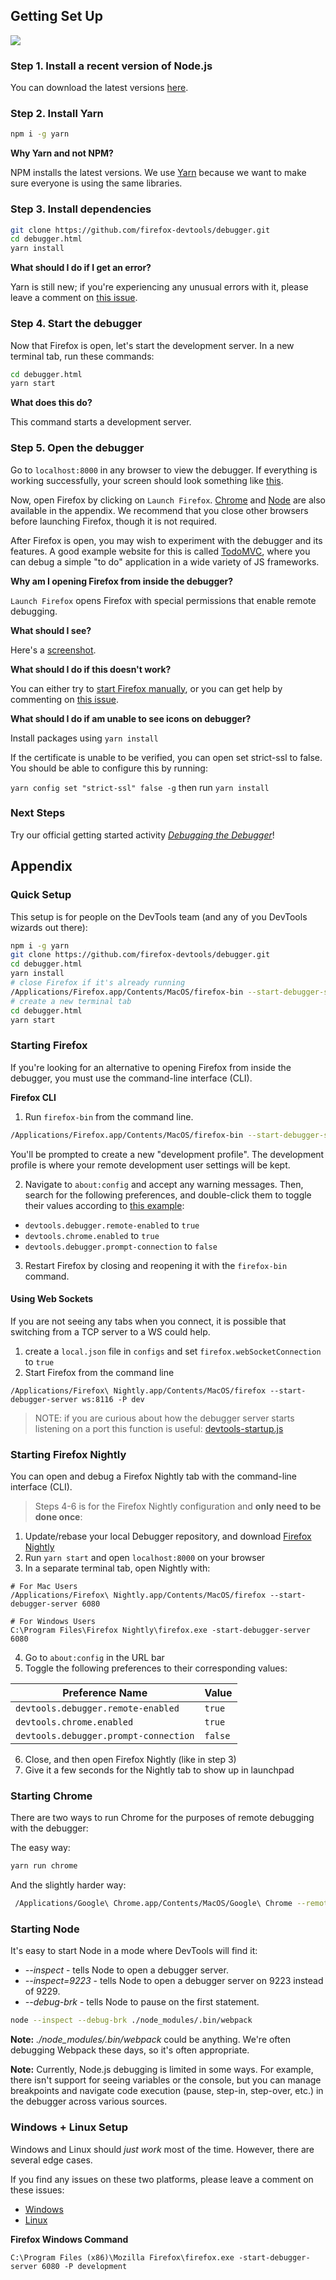 ## Getting Set Up

![][debugger-intro-gif]

### Step 1. Install a recent version of Node.js

You can download the latest versions [here][node].

### Step 2. Install Yarn

```bash
npm i -g yarn
```

**Why Yarn and not NPM?**

NPM installs the latest versions. We use [Yarn][yarn] because we want to make sure everyone is using the same libraries.

### Step 3. Install dependencies

```bash
git clone https://github.com/firefox-devtools/debugger.git
cd debugger.html
yarn install
```

**What should I do if I get an error?**

Yarn is still new; if you're experiencing any unusual errors with it, please leave a comment on [this issue][yarn-issue].

### Step 4. Start the debugger

Now that Firefox is open, let's start the development server. In a new terminal tab, run these commands:

```bash
cd debugger.html
yarn start
```

**What does this do?**

This command starts a development server.

### Step 5. Open the debugger

Go to `localhost:8000` in any browser to view the debugger. If everything is working successfully, your screen should look something like [this](https://cloud.githubusercontent.com/assets/254562/20439428/7498808a-ad89-11e6-895d-d6db320c5009.png).

Now, open Firefox by clicking on `Launch Firefox`. [Chrome](#starting-chrome) and [Node](#starting-node) are also available in the appendix. We recommend that you close other browsers before launching Firefox, though it is not required.

After Firefox is open, you may wish to experiment with the debugger and its features. A good example website for this is called [TodoMVC](http://todomvc.com/examples/vanillajs/), where you can debug a simple "to do" application in a wide variety of JS frameworks.

**Why am I opening Firefox from inside the debugger?**

`Launch Firefox` opens Firefox with special permissions that enable remote debugging.

**What should I see?**

Here's a [screenshot][done-screenshot].

**What should I do if this doesn't work?**

You can either try to [start Firefox manually](#starting-firefox), or you can get help by commenting on [this issue](https://github.com/firefox-devtools/debugger/issues/1341).

**What should I do if am unable to see icons on debugger?**

Install packages using `yarn install`

If the certificate is unable to be verified, you can open set strict-ssl to false. You should be able to configure this by running:

`yarn config set "strict-ssl" false -g` then run `yarn install`
    
### Next Steps

Try our official getting started activity [_Debugging the Debugger_](./debugging-the-debugger.md)!

## Appendix

### Quick Setup

This setup is for people on the DevTools team (and any of you DevTools wizards out there):

```bash
npm i -g yarn
git clone https://github.com/firefox-devtools/debugger.git
cd debugger.html
yarn install
# close Firefox if it's already running
/Applications/Firefox.app/Contents/MacOS/firefox-bin --start-debugger-server 6080 -P development
# create a new terminal tab
cd debugger.html
yarn start
```

### Starting Firefox

If you're looking for an alternative to opening Firefox from inside the debugger, you must use the command-line interface (CLI).

**Firefox CLI**

1. Run `firefox-bin` from the command line.

```bash
/Applications/Firefox.app/Contents/MacOS/firefox-bin --start-debugger-server 6080 -P development
```

You'll be prompted to create a new "development profile". The development profile is where your remote development user settings will be kept.

2. Navigate to `about:config` and accept any warning messages. Then, search for the following preferences, and double-click them to toggle their values according to [this example](http://g.recordit.co/3VsHIooZ9q.gif):

- `devtools.debugger.remote-enabled` to `true`
- `devtools.chrome.enabled` to `true`
- `devtools.debugger.prompt-connection` to `false`

3. Restart Firefox by closing and reopening it with the `firefox-bin` command.

#### Using Web Sockets

If you are not seeing any tabs when you connect, it is possible that switching from a TCP server to a WS could help.

1. create a `local.json` file in `configs` and set `firefox.webSocketConnection` to `true`
2. Start Firefox from the command line

```
/Applications/Firefox\ Nightly.app/Contents/MacOS/firefox --start-debugger-server ws:8116 -P dev
```

> NOTE: if you are curious about how the debugger server starts listening on a port
> this function is useful: [devtools-startup.js](https://searchfox.org/mozilla-central/source/devtools/startup/devtools-startup.js#789-854)

### Starting Firefox Nightly

You can open and debug a Firefox Nightly tab with the command-line interface (CLI).

>Steps 4-6 is for the Firefox Nightly configuration and **only need to be done once**:

1) Update/rebase your local Debugger repository, and download [Firefox Nightly](https://www.mozilla.org/en-CA/firefox/channel/desktop/)
2) Run `yarn start` and open `localhost:8000` on your browser
3) In a separate terminal tab, open Nightly with:
```shell
# For Mac Users
/Applications/Firefox\ Nightly.app/Contents/MacOS/firefox --start-debugger-server 6080

# For Windows Users
C:\Program Files\Firefox Nightly\firefox.exe -start-debugger-server 6080
```
4) Go to `about:config` in the URL bar
5) Toggle the following preferences to their corresponding values:

|Preference Name|Value|
|--|--|
|`devtools.debugger.remote-enabled`|`true`|
|`devtools.chrome.enabled`|`true`|
|`devtools.debugger.prompt-connection`|`false`|
6) Close, and then open Firefox Nightly (like in step 3)
7) Give it a few seconds for the Nightly tab to show up in launchpad

### Starting Chrome

There are two ways to run Chrome for the purposes of remote debugging with the debugger:

The easy way:

```bash
yarn run chrome
```

And the slightly harder way:

```bash
 /Applications/Google\ Chrome.app/Contents/MacOS/Google\ Chrome --remote-debugging-port=9222 --no-first-run --user-data-dir=/tmp/chrome-dev-profile
```

### Starting Node

It's easy to start Node in a mode where DevTools will find it:

- _--inspect_ - tells Node to open a debugger server.
- _--inspect=9223_ - tells Node to open a debugger server on 9223 instead of 9229.
- _--debug-brk_ - tells Node to pause on the first statement.

```bash
node --inspect --debug-brk ./node_modules/.bin/webpack
```

**Note:** _./node_modules/.bin/webpack_ could be anything. We're often debugging Webpack these days, so it's often appropriate.

**Note:** Currently, Node.js debugging is limited in some ways. For example, there isn't support for seeing variables or the console, but you can manage breakpoints and navigate code execution (pause, step-in, step-over, etc.) in the debugger across various sources.

### Windows + Linux Setup

Windows and Linux should _just work_ most of the time. However, there are several edge cases.

If you find any issues on these two platforms, please leave a comment on these issues:

- [Windows][windows-issue]
- [Linux][linux-issue]

**Firefox Windows Command**

```
C:\Program Files (x86)\Mozilla Firefox\firefox.exe -start-debugger-server 6080 -P development
```

[debugger-intro-gif]: http://g.recordit.co/WjHZaXKifZ.gif
[done-screenshot]: https://cloud.githubusercontent.com/assets/254562/20439409/55e3994a-ad89-11e6-8e76-55e18c7c0d75.png
[linux-issue]: https://github.com/firefox-devtools/debugger/issues/1082
[windows-issue]: https://github.com/firefox-devtools/debugger/issues/1248
[yarn-issue]: https://github.com/firefox-devtools/debugger/issues/1216
[yarn]: https://yarnpkg.com
[node]: https://nodejs.org/
